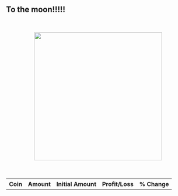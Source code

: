 ## To the moon!!!!!


<style>
    .center {
        display: block;
        justify-content: center;
        margin-top:50px;
        margin-bottom: 50px;
        margin-left: auto;
        margin-right: auto;
        height: 350px;
        width: 350px;
    }

    .marginLeft {
        display: block;
        float: left;
        padding-right: 30px;
        padding-left: 20px;
    }
</style>

<link rel="stylesheet" href="https://www.w3schools.com/w3css/4/w3.css">

<div>
    <img class="center" src="https://preview.redd.it/cso30i95q0w01.jpg?auto=webp&s=ad0795ca473dfb1de54b27bc722c3f6fc066dacc">
</div>
<div class="w3-container">
    <table id="myTable" class="w3-table-all">
        <tbody>
            <tr>
                <th>Coin</th>
                <th>Amount</th>
                <th>Initial Amount</th>
                <th>Profit/Loss</th>
                <th>% Change</th>
            </tr>
        </tbody>    
    </table>
  </div>
  <p class="marginLeft" id="totalAmount"></p>
  <p class="marginLeft" id="profitLoss"></p>
  <p class="marginLeft" id="percentageChange"></p>
  



<script>
    const COSMOS = "cosmos";
    const ETHEREUM = "ethereum";
    const SIFCHAIN = "sifchain";
    const USDCOIN = "usd-coin";
    const APECOIN = "apecoin";
    const PARAGEN = "paragen";
    const KADENA = "kadena";
    const NOMINEX = "nominex";
    const BUSD = "binance-usd";
    const INITIALQTT = 27046;
    let coins = [COSMOS,ETHEREUM,SIFCHAIN,USDCOIN,APECOIN,KADENA,PARAGEN,NOMINEX,BUSD];

    const ETH = {
        "value":0,
        "amount":0.2213,
        "initialamount": 656.0,
        "ticker": "ETH",
        "name": ETHEREUM,
        "profit":0 
    }


    //APE
    const APE = {
        "value":0,
        "amount":287.83188 - 150.0, //287.83188 - 150.0
        "initialamount": 1598.85, //3255.0 - 450.12
        "ticker": "APE",
        "name": APECOIN,
        "profit":0
    };
    //PARAGEN
    const RGEN = {
        "value":0,
        "amount":10005.0,
        "initialamount": 2773.0,
        "ticker":"RGEN",
        "name": PARAGEN,
        "profit":0
    };
    //KADENA
    const KDA = {
        "value":0,
        "amount":392.87,
        "initialamount": 2605.0,
        "ticker":"KDA",
        "name": KADENA,
        "profit":0
    };
    //LIQUID

    const liquid = {
        "value" : 1308.0 + 3000,
        "profit": 0,
        "initialAmount": 1308.0,
        "token": "BUSD",
        "profit": 0,
        "ticker": "BUSD"
    }
    
    const creepz = {
        "total":0,
        "value" :0,
        "profit": 0,
        "initialAmount": 1.79,
        "token": "CREEPZ",
        "ticker": "CREEPZ"
    }

    const nomiswap = {
        "value" :2871.0,
        "profit": 300,
        "initialAmount": 2200,
        "token": "NOMI",
        "ticker": "NOMI"
    }
        
    let cosmosfarm = {
        "ticker" : COSMOS,
        "sifchainPool" :"atom",
        "div1": "atom",
        "div2": "atomoverall",
        "token":"ATOM/ROWAN",
        "value":0,
        "profit":0,
        "initialAmount":3240,
        "decimals":1000000
    }

    let ethereumfarm = {
        "ticker" : ETHEREUM,
        "sifchainPool" :"eth",
        "div1": "ethereum",
        "div2": "ethereumoverall",
        "token":"ETH/ROWAN",
        "value":0,
        "profit":0,
        "initialAmount":3000,
        "decimals":1000000000000000000
    }

    let usdcfarm = {
        "ticker" : USDCOIN,
        "sifchainPool" :"usdc",
        "div1": "usdc",
        "div2": "usdcoverall",
        "token":"USDC/ROWAN",
        "value":0,
        "profit":0,
        "initialAmount":2400,
        "decimals":1000000
    }

    let mymap;


    var queryString = coins.join(',')


    function getCoinsData() {

        //fetch all coins prices
        fetch('https://api.coingecko.com/api/v3/coins/markets?vs_currency=usd&ids='+queryString)
        .then((response) => response.json())
        .then((data) => {
            mymap = new Map(data.map(object => [object["id"],object["current_price"]]));
            printCoin(APE);
            printCoin(ETH);
            printCoin(KDA);
            printCoin(RGEN);
            printFarm(liquid);
            getNomiData();
            updateOpenSea();
        })

        //fetch farm coins tokens
        getFarmData(cosmosfarm);
        getFarmData(ethereumfarm);
        getFarmData(usdcfarm);
        
    }

    function getFarmData(farm) {

        fetch('https://fathomless-plateau-83860.herokuapp.com/https://data.sifchain.finance/beta/pool/'+farm['sifchainPool']+'/liquidityProvider/sif1tn83mw9lryfm38aah8m94kkle8uwzwvfj7n4n5')
        .then(response=>response.json())
        .then((data) => {
            let token1 = data["externalAsset"]["balance"]/farm['decimals'];
            let token2 = data["nativeAsset"]["balance"]/1000000000000000000;
            farm["value"] = token1*mymap.get(farm["ticker"]) + token2*mymap.get(SIFCHAIN)
            farm["profit"] = farm["value"] - farm["initialAmount"];
            printFarm(farm);
        })
    }


    function getNomiData() {

        fetch('https://nomi-api.herokuapp.com/')
        .then(response=>response.json())
        .then((data) => {
            const nomiValue = data["NMX"]*mymap.get(NOMINEX);
            const busdValue = data["BUSD"]*mymap.get(BUSD);
            const nomiRewards = data["REWARDS"]*mymap.get(NOMINEX);
            console.log(data["NMX"]);
            console.log(nomiValue,busdValue,nomiRewards);
            nomiswap["value"] = nomiValue+busdValue + nomiRewards;
            nomiswap["profit"] = nomiswap["value"]  - nomiswap["initialAmount"];
            printFarm(nomiswap);
        })
    }

    function printFarm(farm) {

        var tbodyRef = document.getElementById('myTable').getElementsByTagName('tbody')[0];

        var newRow = tbodyRef.insertRow();  
        var newCell = newRow.insertCell();  
        var newText = document.createTextNode(farm['token']);
        newCell.appendChild(newText);   
        var newCell = newRow.insertCell();  
        var newText = document.createTextNode(farm["value"].toFixed(2));
        newCell.appendChild(newText);
        var newCell = newRow.insertCell();  
        var newText = document.createTextNode(farm["initialAmount"].toFixed(2));
        newCell.appendChild(newText);
        var newCell = newRow.insertCell();  
        var newText = document.createTextNode(farm["profit"].toFixed(2));
        newCell.appendChild(newText);
        let percentage = ((farm["value"]/farm["initialAmount"])-1)*100
        var newCell = newRow.insertCell();  
        var newText = document.createTextNode(percentage.toFixed(2));
        newCell.appendChild(newText);
        updateTotal();
    }

    function updateOpenSea() {
        fetch('https://fathomless-plateau-83860.herokuapp.com/https://api.opensea.io/collection/genesis-creepz')
        .then(response=>response.json())
        .then((data) => {
            creepz["value"] = data["collection"]["stats"]["floor_price"];
            creepz["total"] = data["collection"]["payment_tokens"][0]["usd_price"]*creepz["value"];
            creepz["profit"] = creepz["value"] -creepz["initialAmount"];
            printFarm(creepz);
        })
    }

    function computeProfit(from) {
        from["profit"] = from["value"] - from["initialAmount"];
    }

    function updateTotal(){
        let totalAmount = (cosmosfarm["value"]+ethereumfarm["value"]+usdcfarm["value"]+RGEN["value"]+KDA["value"]+APE["value"]+liquid["value"]+nomiswap["value"]+ETH["value"]+creepz["total"]).toFixed(2);
        document.getElementById("totalAmount").innerHTML =  "Total: "+ totalAmount;
        document.getElementById("profitLoss").innerHTML =  "Profit/Loss: "+ (totalAmount-INITIALQTT).toFixed(2);
        document.getElementById("percentageChange").innerHTML =  "Percentage change: "+ (((totalAmount/INITIALQTT)-1)*100).toFixed(2) + "%";
    }


    function printCoin(coin) {
        let currentPrice = mymap.get(coin["name"]);
        coin["profit"] = currentPrice*coin["amount"] - coin["initialamount"]
        coin["value"] = currentPrice*coin["amount"]

        var tbodyRef = document.getElementById('myTable').getElementsByTagName('tbody')[0];

        var newRow = tbodyRef.insertRow();  
        var newCell = newRow.insertCell();  
        var newText = document.createTextNode(coin['ticker']);
        newCell.appendChild(newText);   
        var newCell = newRow.insertCell();  
        var newText = document.createTextNode(coin["value"].toFixed(2));
        newCell.appendChild(newText);   
        var newCell = newRow.insertCell();  
        var newText = document.createTextNode(coin["initialamount"].toFixed(2));
        newCell.appendChild(newText);
        var newCell = newRow.insertCell();  
        var newText = document.createTextNode(coin["profit"].toFixed(2));
        newCell.appendChild(newText);
        var newCell = newRow.insertCell();  
        let percentage = ((coin["value"]/coin["initialamount"])-1)*100
        var newText = document.createTextNode(percentage.toFixed(2));
        newCell.appendChild(newText);

        updateTotal();
    }


    
    getCoinsData();


</script>
